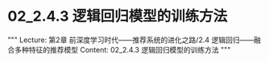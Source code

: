 # 02_2.4.3 逻辑回归模型的训练方法

"""
Lecture: 第2章 前深度学习时代——推荐系统的进化之路/2.4 逻辑回归——融合多种特征的推荐模型
Content: 02_2.4.3 逻辑回归模型的训练方法
"""

